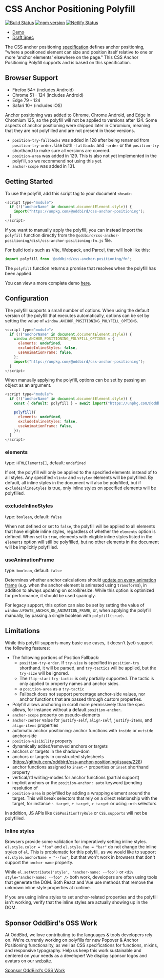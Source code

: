 # CSS Anchor Positioning Polyfill

[![Build Status](https://github.com/oddbird/css-anchor-positioning/actions/workflows/test.yml/badge.svg)](https://github.com/oddbird/css-anchor-positioning/actions/workflows/test.yml) [![npm version](https://badge.fury.io/js/@oddbird%2Fcss-anchor-positioning.svg)](https://www.npmjs.com/package/@oddbird/css-anchor-positioning) [![Netlify Status](https://api.netlify.com/api/v1/badges/61a20096-7925-4775-99a9-b40a010197c0/deploy-status)](https://app.netlify.com/sites/anchor-polyfill/deploys)

<!-- [WPT results](https://anchor-position-wpt.netlify.app/) -->

- [Demo](https://anchor-positioning.oddbird.net/)
- [Draft Spec](https://drafts.csswg.org/css-anchor-position/)

The CSS anchor positioning
[specification](https://drafts.csswg.org/css-anchor-position/) defines anchor
positioning, "where a positioned element can size and position itself relative
to one or more 'anchor elements' elsewhere on the page." This CSS Anchor
Positioning Polyfill supports and is based on this specification.

## Browser Support

- Firefox 54+ (includes Android)
- Chrome 51 - 124 (includes Android)
- Edge 79 - 124
- Safari 10+ (includes iOS)

Anchor positioning was added to Chrome, Chrome Android, and Edge in Chromium
125, so the polyfill will not be applied to versions after 124. Some aspects of
anchor positioning were shipped later in Chromium, meaning that they are not
polyfilled and are not present in those versions.

- `position-try-fallbacks` was added in 128 after being renamed from
  `position-try-order`. Use both `-fallbacks` and `-order` or the `position-try`
  shorthand to make sure all versions are covered.
- `position-area` was added in 129. This is also not yet implemented in the
  polyfill, so we recommend not using this yet.
- `anchor-scope` was added in 131.

## Getting Started

To use the polyfill, add this script tag to your document `<head>`:

```js
<script type="module">
  if (!("anchorName" in document.documentElement.style)) {
    import("https://unpkg.com/@oddbird/css-anchor-positioning");
  }
</script>
```

If you want to manually apply the polyfill, you can instead import the
`polyfill` function directly from the
`@oddbird/css-anchor-positioning/dist/css-anchor-positioning-fn.js` file.

For build tools such as Vite, Webpack, and Parcel, that will look like this:

```js
import polyfill from '@oddbird/css-anchor-positioning/fn';
```

The `polyfill` function returns a promise that resolves when the polyfill has
been applied.

You can view a more complete demo
[here](https://anchor-positioning.oddbird.net/).

## Configuration

The polyfill supports a small number of options. When using the default version
of the polyfill that executes automatically, options can be set by setting the
value of `window.ANCHOR_POSITIONING_POLYFILL_OPTIONS`.

```js
<script type="module">
  if (!("anchorName" in document.documentElement.style)) {
    window.ANCHOR_POSITIONING_POLYFILL_OPTIONS = {
      elements: undefined,
      excludeInlineStyles: false,
      useAnimationFrame: false,
    };
    import("https://unpkg.com/@oddbird/css-anchor-positioning");
  }
</script>
```

When manually applying the polyfill, options can be set by passing an object as
an argument.

```js
<script type="module">
  if (!("anchorName" in document.documentElement.style)) {
    const { default: polyfill } = await import("https://unpkg.com/@oddbird/css-anchor-positioning/dist/css-anchor-positioning-fn.js");

    polyfill({
      elements: undefined,
      excludeInlineStyles: false,
      useAnimationFrame: false,
    });
  }
</script>
```

### elements

type: `HTMLElements[]`, default: `undefined`

If set, the polyfill will only be applied to the specified elements instead of
to all styles. Any specified `<link>` and `<style>` elements will be polyfilled.
By default, all inline styles in the document will also be polyfilled, but if
`excludeInlineStyles` is true, only inline styles on specified elements will be
polyfilled.

### excludeInlineStyles

type: `boolean`, default: `false`

When not defined or set to `false`, the polyfill will be applied to all elements
that have eligible inline styles, regardless of whether the `elements` option is
defined. When set to `true`, elements with eligible inline styles listed in the
`elements` option will still be polyfilled, but no other elements in the
document will be implicitly polyfilled.

### useAnimationFrame

type: `boolean`, default: `false`

Determines whether anchor calculations should [update on every animation
frame](https://floating-ui.com/docs/autoUpdate#animationframe) (e.g. when the
anchor element is animated using `transform`s), in addition to always updating
on scroll/resize. While this option is optimized for performance, it should be
used sparingly.

For legacy support, this option can also be set by setting the value of
`window.UPDATE_ANCHOR_ON_ANIMATION_FRAME`, or, when applying the polyfill
manually, by passing a single boolean with `polyfill(true)`.

## Limitations

While this polyfill supports many basic use cases, it doesn't (yet) support the
following features:

- The following portions of Position Fallback:
  - `position-try-order`. If `try-size` is specified in `position-try`
    shorthand, it will be parsed, and `try-tactics` will be applied, but the
    `try-size` will be ignored.
  - The `flip-start` `try-tactic` is only partially supported. The tactic is
    only applied to property names and anchor sides.
  - a `position-area` as a `try-tactic`
  - Fallback does not support percentage anchor-side values, nor anchor
    functions that are passed through custom properties.
- Polyfill allows anchoring in scroll more permissively than the spec allows,
  for instance without a default `position-anchor`.
- `anchor-scope` property on pseudo-elements
- `anchor-center` value for `justify-self`, `align-self`, `justify-items`, and
  `align-items` properties
- automatic anchor positioning: anchor functions with `inside` or `outside`
  anchor-side
- `position-visibility` property
- dynamically added/removed anchors or targets
- anchors or targets in the shadow-dom
- anchors or targets in constructed stylesheets
  (https://github.com/oddbird/css-anchor-positioning/issues/228)
- anchor functions assigned to `inset-*` properties or `inset` shorthand
  property
- vertical/rtl writing-modes for anchor functions (partial support)
- implicit anchors or the `position-anchor: auto` keyword (pending resolution of
- `position-area` is polyfilled by adding a wrapping element around the target.
  This will break selectors that rely on a direct relationship with the target,
  for instance `~ target`, `+ target`, `> target` or using `:nth` selectors.

In addition, JS APIs like `CSSPositionTryRule` or `CSS.supports` will not be
polyfilled.

### Inline styles

Browsers provide some validation for imperatively setting inline styles.
`el.style.color = "foo"` and `el.style.foo = "bar"` do not change the inline
styles of `el`. This is problematic for this polyfill, as we would like to
support `el.style.anchorName = "--foo"`, but that won't work in browsers that
don't support the `anchor-name` property.

While `el.setAttribute('style', 'anchor-name: --foo')` or `<div
style="anchor-name: --foo" />` both work, developers are often using tools that
generate the DOM. Both React and Vue use methods that remove the unknown inline
style properties at runtime.

If you are using inline styles to set anchor-related properties and the polyfill
isn't working, verify that the inline styles are actually showing up in the DOM.

## Sponsor OddBird's OSS Work

At OddBird, we love contributing to the languages & tools developers rely on.
We're currently working on polyfills
for new Popover & Anchor Positioning functionality,
as well as CSS specifications for functions, mixins, and responsive typography.
Help us keep this work sustainable
and centered on your needs as a developer!
We display sponsor logos and avatars
on our [website](https://www.oddbird.net/polyfill/#open-source-sponsors).

[Sponsor OddBird's OSS Work](https://github.com/sponsors/oddbird)
